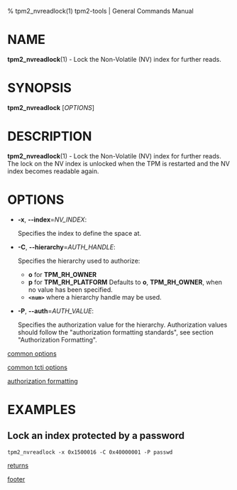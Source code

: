 % tpm2_nvreadlock(1) tpm2-tools | General Commands Manual

# NAME

**tpm2_nvreadlock**(1) - Lock the Non-Volatile (NV) index for further reads.

# SYNOPSIS

**tpm2_nvreadlock** [*OPTIONS*]

# DESCRIPTION

**tpm2_nvreadlock**(1) - Lock the Non-Volatile (NV) index for further reads. The lock on the NV
index is unlocked when the TPM is restarted and the NV index becomes readable again.

# OPTIONS

  * **-x**, **\--index**=_NV\_INDEX_:

    Specifies the index to define the space at.

  * **-C**, **\--hierarchy**=_AUTH\_HANDLE_:

    Specifies the hierarchy used to authorize:
    * **o** for **TPM_RH_OWNER**
    * **p** for **TPM_RH_PLATFORM**
    Defaults to **o**, **TPM_RH_OWNER**, when no value has been
    specified.
    * **`<num>`** where a hierarchy handle may be used.

  * **-P**, **\--auth**=_AUTH\_VALUE_:

    Specifies the authorization value for the hierarchy. Authorization values
    should follow the "authorization formatting standards", see section
    "Authorization Formatting".

[common options](common/options.md)

[common tcti options](common/tcti.md)

[authorization formatting](common/authorizations.md)

# EXAMPLES

## Lock an index protected by a password
```
tpm2_nvreadlock -x 0x1500016 -C 0x40000001 -P passwd
```

[returns](common/returns.md)

[footer](common/footer.md)
